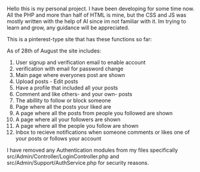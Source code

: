 Hello this is my personal project.
I have been developing for some time now.
All the PHP and more than half of HTML is mine, but the CSS and JS was mostly written with the help of AI since im not familiar with it.
Im trying to learn and grow, any guidance will be appreciated.

This is a pinterest-type site that has these functions so far:

As of 28th of August the site includes:

1) User signup and verification email to enable account
2) verification with email for password change
3) Main page where everyones post are shown
4) Upload posts - Edit posts
5) Have a profile that included all your posts
6) Comment and like others- and your own- posts
7) The abillity to follow or block someone
8) Page where all the posts your liked are
9) A page where all the posts from people you followed are shown
10) A page where all your followers are shown
11) A page where all the people you follow are shown
12) Inbox to recieve notifications when someone comments or likes
one of your posts or follows your account

I have removed any Authentication modules from my files specifically 
src/Admin/Controller/LoginController.php and src/Admin/Support/AuthService.php
for security reasons. 
